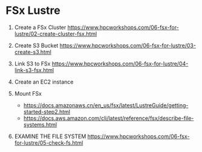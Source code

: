 # FSx Lustre
1. Create a FSx Cluster
   https://www.hpcworkshops.com/06-fsx-for-lustre/02-create-cluster-fsx.html 
   
2. Create S3 Bucket
   https://www.hpcworkshops.com/06-fsx-for-lustre/03-create-s3.html
   
3. Link S3 to FSx
   https://www.hpcworkshops.com/06-fsx-for-lustre/04-link-s3-fsx.html
   
4. Create an EC2 instance

5. Mount FSx
   - https://docs.amazonaws.cn/en_us/fsx/latest/LustreGuide/getting-started-step2.html
   - https://docs.aws.amazon.com/cli/latest/reference/fsx/describe-file-systems.html
    
6. EXAMINE THE FILE SYSTEM
   https://www.hpcworkshops.com/06-fsx-for-lustre/05-check-fs.html
